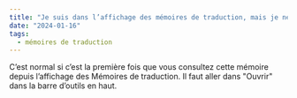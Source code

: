 ```yaml
---
title: "Je suis dans l’affichage des mémoires de traduction, mais je ne peux pas voir celle que j'ai créée dans la liste. Comment faire ?"
date: "2024-01-16"
tags:
  - mémoires de traduction
---
```


C’est normal si c’est la première fois que vous consultez cette mémoire depuis l’affichage des Mémoires de traduction. Il faut aller dans "Ouvrir" dans la barre d’outils en haut.